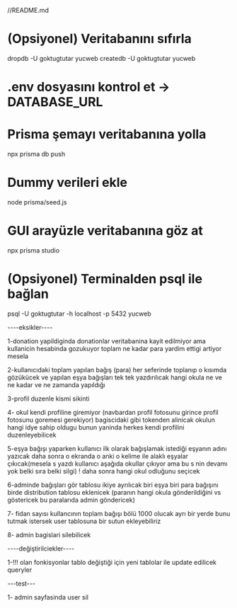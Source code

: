 //README.md

# (Opsiyonel) Veritabanını sıfırla
dropdb -U goktugtutar yucweb
createdb -U goktugtutar yucweb

# .env dosyasını kontrol et → DATABASE_URL

# Prisma şemayı veritabanına yolla
npx prisma db push

# Dummy verileri ekle
node prisma/seed.js

# GUI arayüzle veritabanına göz at
npx prisma studio

# (Opsiyonel) Terminalden psql ile bağlan
psql -U goktugtutar -h localhost -p 5432 yucweb


----eksikler----

1-donation yapildiginda donationlar veritabanina kayit edilmiyor ama kullanicin hesabinda gozukuyor toplam ne kadar para yardim ettigi artiyor mesela

2-kullanıcıdaki toplam yapılan bağış (para) her seferinde toplanıp o kısımda gözükücek ve yapılan eşya bağışları tek tek yazdırılıcak hangi okula ne ve ne kadar ve ne zamanda yapıldığı

3-profil duzenle kismi sikinti

4- okul kendi profiline giremiyor (navbardan profil fotosunu girince profil fotosunu goremesi gerekiyor) bagiscidaki gibi tokenden alinicak okulun hangi idye sahip oldugu bunun yaninda herkes kendi profilini duzenleyebilicek

5-eşya bağışı yaparken kullanıcı ilk olarak bağışlamak istediği eşyanın adını yazıcak daha sonra o ekranda o anki o kelime ile alaklı eşyalar çıkıcak(mesela s yazdı kullanıcı aşağıda okullar çıkıyor ama bu s nin devamı yok belki sıra belki silgi) ! daha sonra hangi okul odluğunu seçicek

6-adminde bağışları gör tablosu ikiye ayrılıcak biri eşya biri para bağışını birde distribution tablosu eklenicek (paranın hangi okula gönderildiğini vs göstericek bu paralarıda admin göndericek)

7- fidan sayısı kullancının toplam bağışı bölü 1000 olucak ayrı bir yerde bunu tutmak istersek user tablosuna bir sutun ekleyebiliriz

8- admin bagislari silebilicek

----değiştirilciekler----

1-!!! olan fonkisyonlar tablo değiştiği için yeni tablolar ile update edilicek queryler


---test---

1- admin sayfasinda user sil